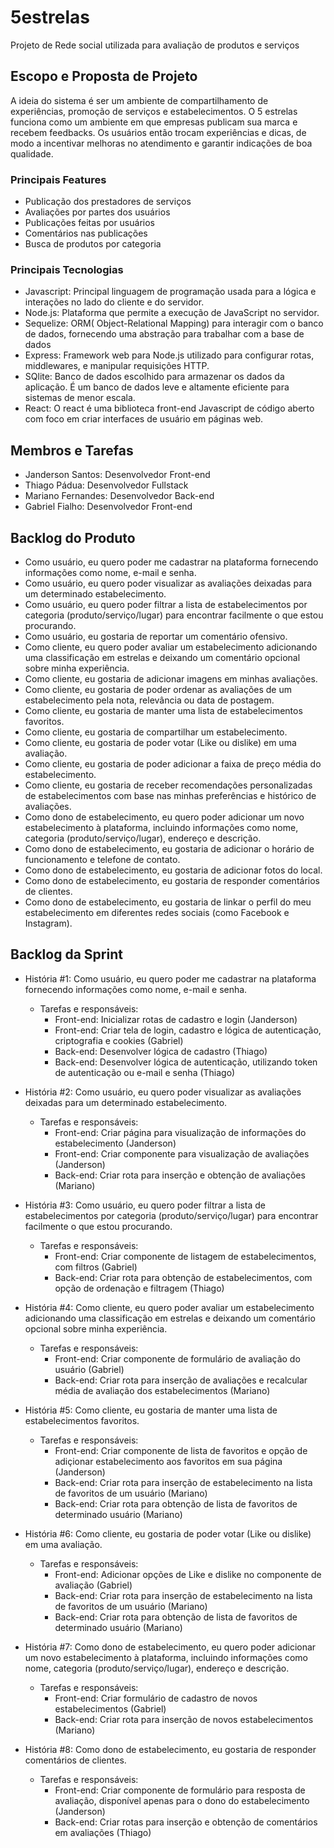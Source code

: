 # 5estrelas
Projeto de Rede social utilizada para avaliação de produtos e serviços

## Escopo e Proposta de Projeto
A ideia do sistema é ser um ambiente de compartilhamento de experiências, promoção de serviços e estabelecimentos. O 5 estrelas funciona como um ambiente em que empresas publicam sua marca e recebem feedbacks. Os usuários então trocam experiências e dicas, de modo a incentivar melhoras no atendimento e garantir indicações de boa qualidade.

### Principais Features
 - Publicação dos prestadores de serviços
 - Avaliações por partes dos usuários
 - Publicações feitas por usuários
 - Comentários nas publicações
 - Busca de produtos por categoria

### Principais Tecnologias

 - Javascript: Principal linguagem de programação usada para a lógica e interações no lado do cliente e do servidor.
 - Node.js: Plataforma que permite a execução de JavaScript no servidor.
 - Sequelize: ORM( Object-Relational Mapping) para interagir com o banco de dados, fornecendo uma abstração para trabalhar com a base de dados
 - Express: Framework web para Node.js utilizado para configurar rotas, middlewares, e manipular requisições HTTP.
 - SQlite: Banco de dados escolhido para armazenar os dados da aplicação. É um banco de dados leve e altamente eficiente para sistemas de menor escala.
 - React: O react é uma biblioteca front-end Javascript de código aberto com foco em criar interfaces de usuário em páginas web.

## Membros e Tarefas
 - Janderson Santos: Desenvolvedor Front-end
 - Thiago Pádua: Desenvolvedor Fullstack
 - Mariano Fernandes: Desenvolvedor Back-end
 - Gabriel Fialho: Desenvolvedor Front-end

## Backlog do Produto
 - Como usuário, eu quero poder me cadastrar na plataforma fornecendo informações como nome, e-mail e senha.
 - Como usuário, eu quero poder visualizar as avaliações deixadas para um determinado estabelecimento.
 - Como usuário, eu quero poder filtrar a lista de estabelecimentos por categoria (produto/serviço/lugar) para encontrar facilmente o que estou procurando.
 - Como usuário, eu gostaria de reportar um comentário ofensivo.
 - Como cliente, eu quero poder avaliar um estabelecimento adicionando uma classificação em estrelas e deixando um comentário opcional sobre minha experiência.
 - Como cliente, eu gostaria de adicionar imagens em minhas avaliações.
 - Como cliente, eu gostaria de poder ordenar as avaliações de um estabelecimento pela nota, relevância ou data de postagem.
 - Como cliente, eu gostaria de manter uma lista de estabelecimentos favoritos.
 - Como cliente, eu gostaria de compartilhar um estabelecimento.
 - Como cliente, eu gostaria de poder votar (Like ou dislike) em uma avaliação.
 - Como cliente, eu gostaria de poder adicionar a faixa de preço média do estabelecimento.
 - Como cliente, eu gostaria de receber recomendações personalizadas de estabelecimentos com base nas minhas preferências e histórico de avaliações.
 - Como dono de estabelecimento, eu quero poder adicionar um novo estabelecimento à plataforma, incluindo informações como nome, categoria (produto/serviço/lugar), endereço e descrição.
 - Como dono de estabelecimento, eu gostaria de adicionar o horário de funcionamento e telefone de contato.
 - Como dono de estabelecimento, eu gostaria de adicionar fotos do local.
 - Como dono de estabelecimento, eu gostaria de responder comentários de clientes.
 - Como dono de estabelecimento, eu gostaria de linkar o perfil do meu estabelecimento em diferentes redes sociais (como Facebook e Instagram).
   
## Backlog da Sprint
- História #1: Como usuário, eu quero poder me cadastrar na plataforma fornecendo informações como nome, e-mail e senha.
	- Tarefas e responsáveis:
 		- Front-end: Inicializar rotas de cadastro e login (Janderson)
		- Front-end: Criar tela de login, cadastro e lógica de autenticação, criptografia e cookies (Gabriel)
  		- Back-end: Desenvolver lógica de cadastro (Thiago)
		- Back-end: Desenvolver lógica de autenticação, utilizando token de autenticação ou e-mail e senha (Thiago)

- História #2: Como usuário, eu quero poder visualizar as avaliações deixadas para um determinado estabelecimento.
	- Tarefas e responsáveis:
 		- Front-end: Criar página para visualização de informações do estabelecimento (Janderson) 
		- Front-end: Criar componente para visualização de avaliações (Janderson)
		- Back-end: Criar rota para inserção e obtenção de avaliações (Mariano)
 
- História #3: Como usuário, eu quero poder filtrar a lista de estabelecimentos por categoria (produto/serviço/lugar) para encontrar facilmente o que estou procurando.
	- Tarefas e responsáveis:
		- Front-end: Criar componente de listagem de estabelecimentos, com filtros (Gabriel)
		- Back-end: Criar rota para obtenção de estabelecimentos, com opção de ordenação e filtragem (Thiago)

- História #4: Como cliente, eu quero poder avaliar um estabelecimento adicionando uma classificação em estrelas e deixando um comentário opcional sobre minha experiência.
	- Tarefas e responsáveis:
		- Front-end: Criar componente de formulário de avaliação do usuário (Gabriel)
		- Back-end: Criar rota para inserção de avaliações e recalcular média de avaliação dos estabelecimentos (Mariano)
 
- História #5: Como cliente, eu gostaria de manter uma lista de estabelecimentos favoritos.
	- Tarefas e responsáveis:
		- Front-end: Criar componente de lista de favoritos e opção de adiçionar estabelecimento aos favoritos em sua página (Janderson)
		- Back-end: Criar rota para inserção de estabelecimento na lista de favoritos de um usuário (Mariano)
  		- Back-end: Criar rota para obtenção de lista de favoritos de determinado usuário (Mariano)

- História #6: Como cliente, eu gostaria de poder votar (Like ou dislike) em uma avaliação.
	- Tarefas e responsáveis:
		- Front-end: Adicionar opções de Like e dislike no componente de avaliação (Gabriel)
		- Back-end: Criar rota para inserção de estabelecimento na lista de favoritos de um usuário (Mariano)
  		- Back-end: Criar rota para obtenção de lista de favoritos de determinado usuário (Mariano)
 
- História #7: Como dono de estabelecimento, eu quero poder adicionar um novo estabelecimento à plataforma, incluindo informações como nome, categoria (produto/serviço/lugar), endereço e descrição.
	- Tarefas e responsáveis:
		- Front-end: Criar formulário de cadastro de novos estabelecimentos (Gabriel)
		- Back-end: Criar rota para inserção de novos estabelecimentos (Mariano)
 
- História #8: Como dono de estabelecimento, eu gostaria de responder comentários de clientes.
	- Tarefas e responsáveis:
		- Front-end: Criar componente de formulário para resposta de avaliação, disponível apenas para o dono do estabelecimento (Janderson)
		- Back-end: Criar rotas para inserção e obtenção de comentários em avaliações (Thiago)
